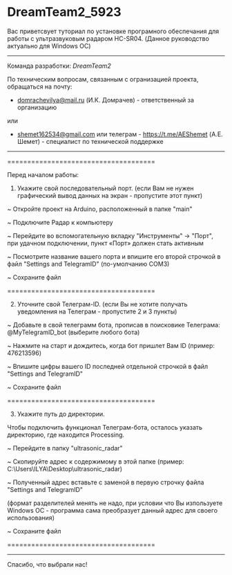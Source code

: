 # DreamTeam2_5923

Вас приветсвует туториал по установке програмного обеспечания для работы с ультразвуковым радаром HC-SR04.
(Данное руководство актуально для Windows ОС)
__________________________________________________________________________________________________________

Команда разработки: *DreamTeam2*

По техническим вопросам, связанным с огранизацией проекта, обращаться на почту: 

- domrachevilya@mail.ru (И.К. Домрачев) - ответственный за организацию

или

- shemet162534@gmail.com или телеграм - https://t.me/AEShemet (А.Е. Шемет) - специалист по технической поддержке 

__________________________________________________________________________________________________________

=====================================

Перед началом работы: 

1. Укажите свой последовательный порт. (если Вам не нужен графический вывод данных на экран - пропустите этот пункт)

~ Откройте проект на Arduino, расположенный в папке "main"

~ Подключите Радар к компьютеру

~ Перейдите во вспомогательную вкладку "Инструменты" -> "Порт", при удачном подключении, пункт «Порт» должен стать активным

~ Посмотрите название вашего порта и впишите его второй строчкой в файл "Settings and TelegramID" (по-умолчанию COM3)

~ Сохраните файл

=====================================

2. Уточните свой Телеграм-ID. (если Вы не хотите получать уведомления на Телеграм - пропустите 2 и 3 пункты)

~ Добавьте в свой телеграмм бота, прописав в поисковике Телеграма: @MyTelegramID_bot (выберите любого бота)

~ Нажмите на старт и дождитесь, когда бот пришлет Вам ID (пример: 476213596)

~ Впишите цифры вашего ID последней отдельной строчкой в файл "Settings and TelegramID"

~ Сохраните файл

=====================================

3. Укажите путь до директории.

Чтобы подключить функционал Телеграм-бота, осталось указать директорию, где находится Processing.

~ Перейдите в папку "ultrasonic_radar"

~ Скопируйте адрес к содержимому в этой папке (пример: C:\Users\ILYA\Desktop\ultrasonic_radar)

~ Полученный адрес вставьте с заменой в первую строчку файла "Settings and TelegramID" 

(формат разделителей менять не надо, при условии что Вы изпользуете Windows ОС - программа сама преобразует данный адрес для своего использования)

~ Сохраните файл

=====================================
__________________________________________________________________________________________________________

Спасибо, что выбрали нас!
